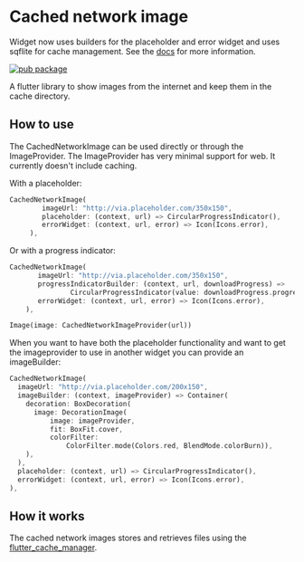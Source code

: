 # Cached network image
Widget now uses builders for the placeholder and error widget and uses sqflite for cache management. See the [docs](https://pub.dartlang.org/documentation/cached_network_image/latest/cached_network_image/cached_network_image-library.html) for more information.

[![pub package](https://img.shields.io/pub/v/cached_network_image.svg)](https://pub.dartlang.org/packages/cached_network_image)
<!--[![Build Status](https://app.bitrise.io/app/4e1f9622c1f3458e/status.svg?token=sgBpcZPCUQwW37Z9J494HA&branch=master)](https://app.bitrise.io/app/4e1f9622c1f3458e)-->

A flutter library to show images from the internet and keep them in the cache directory.

## How to use
The CachedNetworkImage can be used directly or through the ImageProvider.
The ImageProvider has very minimal support for web. It currently doesn't include caching.

With a placeholder:
```dart
CachedNetworkImage(
        imageUrl: "http://via.placeholder.com/350x150",
        placeholder: (context, url) => CircularProgressIndicator(),
        errorWidget: (context, url, error) => Icon(Icons.error),
     ),
 ```
 
 Or with a progress indicator:
 ```dart
CachedNetworkImage(
        imageUrl: "http://via.placeholder.com/350x150",
        progressIndicatorBuilder: (context, url, downloadProgress) => 
                CircularProgressIndicator(value: downloadProgress.progress),
        errorWidget: (context, url, error) => Icon(Icons.error),
     ),
 ```


````dart
Image(image: CachedNetworkImageProvider(url))
````

When you want to have both the placeholder functionality and want to get the imageprovider to use in another widget you can provide an imageBuilder:
```dart
CachedNetworkImage(
  imageUrl: "http://via.placeholder.com/200x150",
  imageBuilder: (context, imageProvider) => Container(
    decoration: BoxDecoration(
      image: DecorationImage(
          image: imageProvider,
          fit: BoxFit.cover,
          colorFilter:
              ColorFilter.mode(Colors.red, BlendMode.colorBurn)),
    ),
  ),
  placeholder: (context, url) => CircularProgressIndicator(),
  errorWidget: (context, url, error) => Icon(Icons.error),
),
```

## How it works
The cached network images stores and retrieves files using the [flutter_cache_manager](https://pub.dartlang.org/packages/flutter_cache_manager). 
